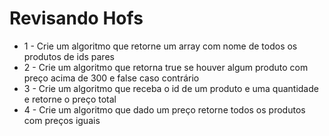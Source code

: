# Revisando Hofs 

* 1 - Crie um algoritmo que retorne um array com nome de todos os produtos de ids pares
* 2 - Crie um algoritmo que retorna true se houver algum produto com preço acima de 300 e false caso contrário
* 3 - Crie um algoritmo que receba o id de um produto e uma quantidade e retorne o preço total
* 4 - Crie um algoritmo que dado um preço retorne todos os produtos com preços iguais 